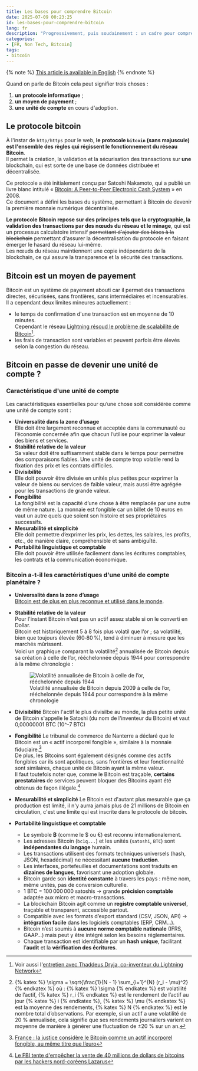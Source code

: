 ```yaml
---
title: Les bases pour comprendre Bitcoin
date: 2025-07-09 00:23:25
id: les-bases-pour-comprendre-bitcoin
lang: fr
description: "Progressivement, puis soudainement : un cadre pour comprendre le bitcoin comme argent."
categories:
- [FR, Non Tech, Bitcoin]
tags:
- bitcoin
---
```


{% note %}
[This article is available in English](/en/the-basics-for-understanding-bitcoin/)
{% endnote %}


Quand on parle de Bitcoin cela peut signifier trois choses :

1. **un protocole informatique** ;
1. **un moyen de payement** ;
1. **une unité de compte** en cours d'adoption.

## Le protocole bitcoin

À l'instar de `http/https` pour le web, **le protocole `bitcoin` (sans majuscule)
est l'ensemble des règles qui régissent le fonctionnement du réseau Bitcoin**.  
Il permet la création, la validation et la sécurisation des transactions sur **une** blockchain, qui est
sorte de une base de données distribuée et décentralisée.

Ce protocole a été initialement conçu par Satoshi Nakamoto, qui a publié un livre blanc intitulé
« [Bitcoin: A Peer-to-Peer Electronic Cash System](https://bitcoin.org/bitcoin.pdf) » en 2008.  
Ce document a défini les bases du système, permettant à Bitcoin de devenir la première monnaie
numérique décentralisée.

**Le protocole Bitcoin repose sur des principes tels que la cryptographie, la validation des
transactions par des nœuds du réseau et le minage**, qui est un processus calculatoire intensif
~~permettant d'ajouter des blocs à la blockchain~~ permettant d'assurer la décentralisation du
protocole en faisant émerger le hasard du réseau lui-même.  
Les nœuds du réseau maintiennent une copie indépendante de la blockchain, ce qui assure la
transparence et la sécurité des transactions.

## Bitcoin est un moyen de payement

Bitcoin est un système de payement abouti car il permet des transactions directes, sécurisées,
sans frontières, sans intermédiaires et incensurables.  
Il a cependant deux limites mineures actuellement :
- le temps de confirmation d'une transaction est en moyenne de 10 minutes.  
  Cependant le réseau [Lightning résoud le problème de scalabilité de Bitcoin](https://fr.wikipedia.org/wiki/Lightning_(r%C3%A9seau))[^1].
- les frais de transaction sont variables et peuvent parfois être élevés selon la congestion du réseau.

## Bitcoin en passe de devenir une unité de compte ?

### Caractéristique d'une unité de compte

Les caractéristiques essentielles pour qu’une chose soit considérée comme une unité de compte sont :
- **Universalité dans la zone d’usage**  
  Elle doit être largement reconnue et acceptée dans la communauté ou l’économie concernée afin que
  chacun l’utilise pour exprimer la valeur des biens et services.
- **Stabilité relative de la valeur**  
  Sa valeur doit être suffisamment stable dans le temps pour permettre des comparaisons fiables. Une
  unité de compte trop volatile rend la fixation des prix et les contrats difficiles.
- **Divisibilité**  
  Elle doit pouvoir être divisée en unités plus petites pour exprimer la valeur de biens ou services
  de faible valeur, mais aussi être agrégée pour les transactions de grande valeur.
- **Fongibilité**  
  La fongibilité est la capacité d’une chose à être remplacée par une autre de même nature. La
  monnaie est fongible car un billet de 10 euros en vaut un autre quels que soient son histoire et
  ses propriétaires successifs.
- **Mesurabilité et simplicité**  
  Elle doit permettre d’exprimer les prix, les dettes, les salaires, les profits, etc., de manière
  claire, compréhensible et sans ambiguïté.
- **Portabilité linguistique et comptable**  
  Elle doit pouvoir être utilisée facilement dans les écritures comptables, les contrats et la
  communication économique.

### Bitcoin a-t-il les caractéristiques d'une unité de compte planétaire ?

- **Universalité dans la zone d’usage**  
  [Bitcoin est de plus en plus reconnue et utilisé dans le monde](/fr/reconnaissance-et-acceptation-croissantes-de-bitcoin-dans-le-monde/).
- **Stabilité relative de la valeur**  
  Pour l'instant Bitcoin n'est pas un actif assez stable si on le converti en Dollar.  
  Bitcoin est historiquement 5 à 8 fois plus volatil que l’or ; sa volatilité, bien que toujours
  élevée (60‑80 %), tend à diminuer à mesure que les marchés mûrissent.  
  Voici un graphique comparant la volatilité[^2] annualisée de Bitcoin depuis sa création à celle de
  l’or, rééchelonnée depuis 1944 pour correspondre à la même chronologie :
  <figure>
  <img src="/media/les-bases-pour-comprendre-bitcoin/volatilite_bitcoin_vs_or.webp" alt="Volatilité annualisée de Bitcoin à celle de l’or, rééchelonnée depuis 1944" />
  <figcaption style="margin-top: 0px">
  <span>Volatilité annualisée de Bitcoin depuis 2009 à celle de l’or, rééchelonnée depuis 1944 pour correspondre à la même chronologie</span>
  </figcaption>
  </figure>

- **Divisibilité**
  Bitcoin l'actif le plus divisilbe au monde, la plus petite unité de Bitcoin s'appelle le Satoshi (du nom de l'inventeur du Bitcoin) et vaut 0,00000001 BTC (10^-7 BTC)
- **Fongibilité**
  Le tribunal de commerce de Nanterre a déclaré que le Bitcoin est un « actif incorporel fongible », similaire à la monnaie fiduciaire.[^3]  
  De plus, les Bitcoins sont également désignés comme des actifs fongibles car ils sont apolitiques,
  sans frontières et leur fonctionnalité sont similaires, chaque unité de Bitcoin ayant la même
  valeur.  
  Il faut toutefois noter que, comme le Bitcoin est traçable, **certains prestataires** de services
  peuvent bloquer des Bitcoins ayant été obtenus de façon illégale.[^4]
- **Mesurabilité et simplicité**
  Le Bitcoin est d'autant plus mesurable que ça production est limité, il n'y aurra jamais plus de
  21 millions de Bitcoin en circulation, c'est une limite qui est inscrite dans le protocole de bitcoin.
- **Portabilité linguistique et comptable**
  - Le symbole **₿** (comme le \$ ou €) est reconnu internationalement.
  - Les adresses Bitcoin (`bc1q...`) et les unités (`satoshi`, `BTC`) sont **indépendantes du langage** humain.
  - Les transactions utilisent des formats techniques universels (hash, JSON, hexadécimal) ne nécessitant **aucune traduction**.
  - Les interfaces, portefeuilles et documentations sont traduits en **dizaines de langues**, favorisant une adoption globale.
  - Bitcoin garde son **identité constante** à travers les pays : même nom, même unités, pas de conversion culturelle.
  - 1 BTC = 100 000 000 satoshis → grande **précision comptable** adaptée aux micro et macro-transactions.
  - La blockchain Bitcoin agit comme un **registre comptable universel**, traçable et transparent, accessible partout.
  - Compatible avec les formats d’export standard (CSV, JSON, API) → **intégration facile** dans les logiciels comptables (ERP, CRM...).
  - Bitcoin n’est soumis à **aucune norme comptable nationale** (IFRS, GAAP…) mais peut y être intégré selon les besoins réglementaires.
  - Chaque transaction est identifiable par un **hash unique**, facilitant l’**audit** et la **vérification des écritures**.

[^1]: Voir aussi l'[entretien avec Thaddeus Dryja, co-inventeur du Lightning Network](https://bitcoin.fr/entretien-avec-thaddeus-dryja-co-inventeur-du-lightning-network/)
[^2]: {% katex %} \sigma = \sqrt{\frac{1}{N - 1} \sum_{i=1}^{N} (r_i - \mu)^2} {% endkatex %} où : {% katex %} \sigma {% endkatex %} est volatilité de l’actif, {% katex %} r_i {% endkatex %} est le rendement de l’actif au jour {% katex %} i {% endkatex %}, {% katex %} \mu {% endkatex %} est la moyenne des rendements, {% katex %} N {% endkatex %} est le nombre total d’observations. Par exemple, si un actif a une volatilité de 20 % annualisée, cela signifie que ses rendements journaliers varient en moyenne de manière à générer une fluctuation de ±20 % sur un an.
[^3]: [France : la justice considère le Bitcoin comme un actif incorporel fongible, au même titre que l’euro](https://cryptoast.fr/france-la-justice-considere-le-bitcoin-comme-un-actif-incorporel-fongible-au-meme-titre-que-leuro/)
[^4]: [Le FBI tente d'empêcher la vente de 40 millions de dollars de bitcoins par les hackers nord-coréens Lazarus](https://www.usine-digitale.fr/article/le-fbi-tente-d-empecher-la-vente-de-40-millions-de-dollars-de-bitcoins-par-les-hackers-nord-coreens-lazarus.N2162692)
